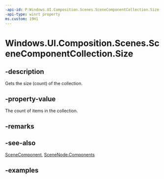 ```yaml
---
-api-id: P:Windows.UI.Composition.Scenes.SceneComponentCollection.Size
-api-type: winrt property
ms.custom: 19H1
---
```


<!-- Property syntax.
public uint Size { get; }
-->

# Windows.UI.Composition.Scenes.SceneComponentCollection.Size

## -description

Gets the size (count) of the collection.



## -property-value

The count of items in the collection.

## -remarks

## -see-also

[SceneComponent](scenecomponent.md), [SceneNode.Components](scenenode_components.md)

## -examples


